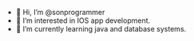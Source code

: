 - 👋 Hi, I’m @sonprogrammer
- 👀 I’m interested in IOS app development. 
- 🌱 I’m currently learning java and database systems.

<!---
sonprogrammer/sonprogrammer is a ✨ special ✨ repository because its `README.md` (this file) appears on your GitHub profile.
You can click the Preview link to take a look at your changes.
--->
